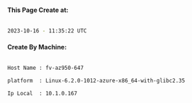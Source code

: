 
   
#### This Page Create at:

```bash

2023-10-16 - 11:35:22 UTC

```

#### Create By Machine:

```bash

Host Name : fv-az950-647

platform  : Linux-6.2.0-1012-azure-x86_64-with-glibc2.35

Ip Local  : 10.1.0.167

```

